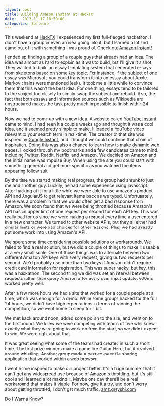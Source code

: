 ```yaml
---
layout: post
title: Building Amazon Instant at HackTX
date:   2013-11-17 18:59:00
categories: Software
---
```

This weekend at [HackTX][1] I experienced my first full-fledged hackathon. I didn't have a group or even an idea going into it, but I learned a lot and came out of it with something I was proud of. Check out [Amazon Instant][2]!

I ended up finding a group of a couple guys that already had an idea. The idea was almost as hard to explain as it was to build, but I'll give it a shot. They wanted to build an essay templating system that generated essays from skeletons based on some key topic. For instance, if the subject of one essay was Microsoft, you could transform it into an essay about Apple. Markov chains were mentioned (eek). It took me a little while to convince them that this wasn't the best idea. For one thing, essays tend to be tailored to the subject too closely to simply swap the subject and rebuild. Also, the fact that both essays and information sources such as Wikipedia are unstructured makes the task pretty much impossible to finish within 24 hours.

Now we had to come up with a new idea. A website called [YouTube Instant][3] came to mind. I had seen it a couple weeks ago and thought it was a cool idea, and it seemed pretty simple to make. It loaded a YouTube video relevant to your search term in real-time. The creator of that site was inspired by [Google Instant][4], and I thought we could continue that chain of inspiration. Doing this was also a chance to learn how to make dynamic web pages. I looked through my bookmarks and a few candidates came to mind, including Twitter, Reddit, Netflix, and Amazon. We decided on Amazon and the initial name was Impulse Buy. When using the site you could start with something general and get more specific as you watched the items appearing follow suit.

By the time we started making real progress, the group had shrunk to just me and another guy. Luckily, he had some experience using javascript. After hacking at it for a little while we were able to use Amazon's product API and AngularJS to get relevant items back as we typed. Unfortunately, there was a problem in that we would often get a bad response from Amazon. We soon found that we were being throttled because Amazon's API has an upper limit of one request per second for each API key. This was really bad for us since we were making a request every time a user entered in a new character. We turned to other website APIs, but they all either had similar limits or were bad choices for other reasons. Plus, we had already put some work into using Amazon's API.

We spent some time considering possible solutions or workarounds. We failed to find a real solution, but we did a couple of things to make it useable at a very small scale. One of those things was to alternate between two different Amazon API keys with every request, giving us two requests per second. We'd probably use more than two keys if Amazon didn't require credit card information for registration. This was super hacky, but hey, this was a hackathon. The second thing we did was set an interval between requests rather than query Amazon after every user input update. 600ms worked pretty well.

After a few more hours we had a site that worked for a couple people at a time, which was enough for a demo. While some groups hacked for the full 24 hours, we didn't have high expectations in terms of winning the competition, so we went home to sleep for a bit.

We met back around noon, added some polish to the site, and went on to the first round. We knew we were competing with teams of five who knew exactly what they were going to work on from the start, so we didn't expect to win. We were right about that.

It was great seeing what some of the teams had created in such a short time. The first prize winners made a game like Guitar Hero, but it revolved around whistling. Another group made a peer-to-peer file sharing application that worked within a web browser.

I went home inspired to make our project better. It's a huge bummer that it can't get any widespread use because of Amazon's throttling, but it's still cool and I learned a lot making it. Maybe one day there'll be a real workaround that makes it viable. For now, give it a try, and don't worry about getting throttled; I don't get much traffic. [amz.greyshi.com][5]

[Do I Wanna Know?][6]


  [1]: http://hacktx.com
  [2]: http://amz.greyshi.com
  [3]: http://ytinstant.com
  [4]: http://www.google.com/insidesearch/features/instant/about.html
  [5]: http://amz.greyshi.com
  [6]: http://www.youtube.com/watch?v=bpOSxM0rNPM
